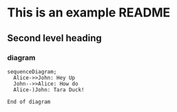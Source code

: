 # This is an example README

## Second level heading

### diagram
```mermaid
sequenceDiagram;
  Alice->>John: Hey Up
  John-->>Alice: How do
  Alice-)John: Tara Duck!

End of diagram


